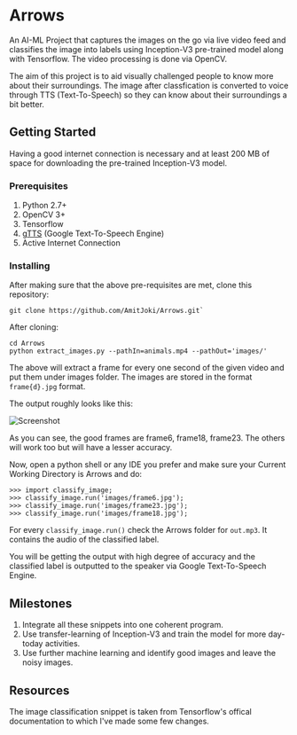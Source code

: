 # Arrows
An AI-ML Project that captures the images on the go via live video feed and classifies the image into labels using Inception-V3 pre-trained model along with Tensorflow. The video processing is done via OpenCV.

The aim of this project is to aid visually challenged people to know more about their surroundings. The image after classfication is converted to voice through TTS (Text-To-Speech) so they can know about their surroundings a bit better.

## Getting Started

Having a good internet connection is necessary and at least 200 MB of space for downloading the pre-trained Inception-V3 model.

### Prerequisites

1. Python 2.7+
2. OpenCV 3+
3. Tensorflow
4. [gTTS](https://github.com/pndurette/gTTS) (Google Text-To-Speech Engine)
5. Active Internet Connection

### Installing

After making sure that the above pre-requisites are met, clone this repository:
```
git clone https://github.com/AmitJoki/Arrows.git`
```
After cloning:
```
cd Arrows
python extract_images.py --pathIn=animals.mp4 --pathOut='images/'
```
The above will extract a frame for every one second of the given video and put them under images folder.
The images are stored in the format `frame{d}.jpg` format.

The output roughly looks like this:

![Screenshot](https://i.imgur.com/clplbv0.png)

As you can see, the good frames are frame6, frame18, frame23. The others will work too but will have a lesser accuracy.

Now, open a python shell or any IDE you prefer and make sure your Current Working Directory is Arrows and do:

```
>>> import classify_image;
>>> classify_image.run('images/frame6.jpg');
>>> classify_image.run('images/frame23.jpg');
>>> classify_image.run('images/frame18.jpg');
```

For every `classify_image.run()` check the Arrows folder for `out.mp3`. It contains the audio of the classified label.

You will be getting the output with high degree of accuracy and the classified label is outputted to the speaker via Google Text-To-Speech Engine.

## Milestones

1. Integrate all these snippets into one coherent program.
2. Use transfer-learning of Inception-V3 and train the model for more day-today activities.
3. Use further machine learning and identify good images and leave the noisy images.

## Resources
The image classification snippet is taken from Tensorflow's offical documentation to which I've made some few changes.
